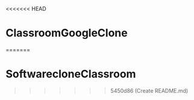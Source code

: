 <<<<<<< HEAD
# ClassroomGoogleClone
=======
# SoftwarecloneClassroom
>>>>>>> 5450d86 (Create README.md)
